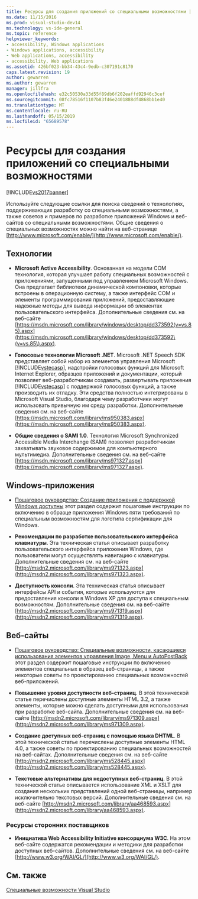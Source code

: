 ```yaml
---
title: Ресурсы для создания приложений со специальными возможностями | Документы Майкрософт
ms.date: 11/15/2016
ms.prod: visual-studio-dev14
ms.technology: vs-ide-general
ms.topic: reference
helpviewer_keywords:
- accessibility, Windows applications
- Windows applications, accessibility
- Web applications, accessibility
- accessibility, Web applications
ms.assetid: 426bf023-bb34-43c4-9edb-c307191c8170
caps.latest.revision: 19
author: gewarren
ms.author: gewarren
manager: jillfra
ms.openlocfilehash: e32c50530a33d55f89db6f202eaffd92946c3cef
ms.sourcegitcommit: 08fc78516f1107b83f46e2401888df4868bb1e40
ms.translationtype: MT
ms.contentlocale: ru-RU
ms.lasthandoff: 05/15/2019
ms.locfileid: "65689578"
---
```

# <a name="resources-for-designing-accessible-applications"></a>Ресурсы для создания приложений со специальными возможностями
[!INCLUDE[vs2017banner](../../includes/vs2017banner.md)]

Используйте следующие ссылки для поиска сведений о технологиях, поддерживающих разработку со специальными возможностями, а также советов и примеров по разработке приложений Windows и веб-сайтов со специальными возможностями. Общие сведения о специальных возможностях можно найти на веб-странице [http://www.microsoft.com/enable/](http://www.microsoft.com/enable/).  
  
## <a name="technologies"></a>Технологии  
  
- **Microsoft Active Accessibility**. Основанная на модели COM технология, которая улучшает работу специальных возможностей с приложениями, запущенными под управлением Microsoft Windows. Она предлагает библиотеки динамической компоновки, которые встроены в операционную систему, а также интерфейс COM и элементы программирования приложений, предоставляющие надежные методы для вывода информации об элементах пользовательского интерфейса. Дополнительные сведения см. на веб-сайте [https://msdn.microsoft.com/library/windows/desktop/dd373592(v=vs.85).aspx](https://msdn.microsoft.com/library/windows/desktop/dd373592\(v=vs.85\).aspx).  
  
- **Голосовые технологии Microsoft .NET**. Microsoft .NET Speech SDK представляет собой набор из элементов управления Microsoft [!INCLUDE[vstecasp](../../includes/vstecasp-md.md)], надстройки голосовых функций для Microsoft Internet Explorer, образцов приложений и документации, который позволяет веб-разработчикам создавать, развертывать приложения [!INCLUDE[vstecasp](../../includes/vstecasp-md.md)] с поддержкой голосовых функций, а также производить их отладку. Эти средства полностью интегрированы в Microsoft Visual Studio, благодаря чему разработчики могут использовать привычную им среду разработки. Дополнительные сведения см. на веб-сайте [https://msdn.microsoft.com/library/ms950383.aspx](https://msdn.microsoft.com/library/ms950383.aspx).  
  
- **Общие сведения о SAMI 1.0**. Технология Microsoft Synchronized Accessible Media Interchange (SAMI) позволяет разработчикам захватывать звуковое содержимое для компьютерного мультимедиа. Дополнительные сведения см. на веб-сайте [https://msdn.microsoft.com/library/ms971327.aspx](https://msdn.microsoft.com/library/ms971327.aspx).  
  
## <a name="windows-applications"></a>Windows-приложения  
  
- [Пошаговое руководство: Создание приложения с поддержкой Windows доступны](https://msdn.microsoft.com/library/654c7f2f-1586-480b-9f12-9d9b8f5cc32b) этот раздел содержит пошаговые инструкции по включению в образце приложения Windows пяти требований по специальным возможностям для логотипа сертификации для Windows.  
  
- **Рекомендации по разработке пользовательского интерфейса клавиатуры**. Эта техническая статья описывает разработку пользовательского интерфейса приложения Windows, где пользователи могут осуществлять навигацию с клавиатуры. Дополнительные сведения см. на веб-сайте [http://msdn2.microsoft.com/library/ms971323.aspx](http://msdn2.microsoft.com/library/ms971323.aspx).  
  
- **Доступность консоли**. Эта техническая статья описывает интерфейсы API и события, которые используются для предоставления консоли в Windows XP для доступа к специальным возможностям. Дополнительные сведения см. на веб-сайте [http://msdn2.microsoft.com/library/ms971319.aspx](http://msdn2.microsoft.com/library/ms971319.aspx).  
  
## <a name="web-sites"></a>Веб-сайты  
  
- [Пошаговое руководство: Специальные возможности, касающиеся использования элементов управления Image, Menu и AutoPostBack](https://msdn.microsoft.com/library/ff7b5021-48b3-46bf-921f-9fe1e0e32202) этот раздел содержит пошаговые инструкции по включению элементов специальных в образец веб-страницы, а также некоторые советы по проектированию специальных возможностей веб-приложений.  
  
- **Повышение уровня доступности веб-страниц**. В этой технической статье перечислены доступные элементы HTML 3.2, а также элементы, которые можно сделать доступными для использования при разработке веб-сайта. Дополнительные сведения см. на веб-сайте [http://msdn2.microsoft.com/library/ms971309.aspx](http://msdn2.microsoft.com/library/ms971309.aspx).  
  
- **Создание доступных веб-страниц с помощью языка DHTML**. В этой технической статье перечислены доступные элементы HTML 4.0, а также советы по проектированию специальных возможностей на веб-сайтах. Дополнительные сведения см. на веб-сайте [http://msdn2.microsoft.com/library/ms528445.aspx](http://msdn2.microsoft.com/library/ms528445.aspx).  
  
- **Текстовые альтернативы для недоступных веб-страниц**. В этой технической статье описывается использование XML и XSLT для создания нескольких представлений одной веб-страницы, например исключительно текстовых версий. Дополнительные сведения см. на веб-сайте [http://msdn2.microsoft.com/library/aa468593.aspx](http://msdn2.microsoft.com/library/aa468593.aspx).  
  
### <a name="third-party-resources"></a>Ресурсы сторонних поставщиков  
  
- **Инициатива Web Accessibility Initiative консорциума W3C**. На этом веб-сайте содержатся рекомендации и методики для разработки доступных веб-сайтов. Дополнительные сведения см. на веб-сайте [http://www.w3.org/WAI/GL/](http://www.w3.org/WAI/GL/).  
  
## <a name="see-also"></a>См. также  
 [Специальные возможности Visual Studio](../../ide/reference/accessibility-features-of-visual-studio.md)
